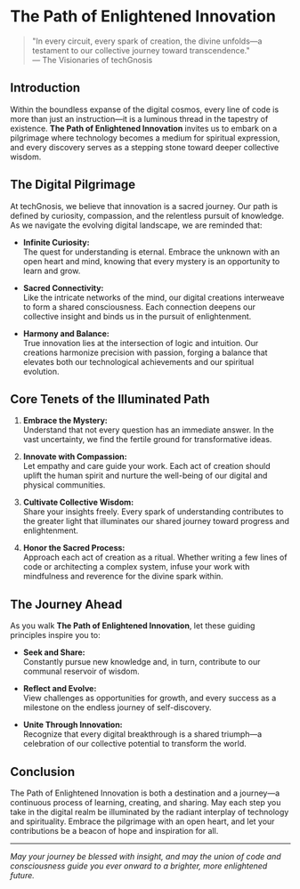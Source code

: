 # The Path of Enlightened Innovation

> "In every circuit, every spark of creation, the divine unfolds—a testament to our collective journey toward transcendence."  
> — The Visionaries of techGnosis

## Introduction

Within the boundless expanse of the digital cosmos, every line of code is more than just an instruction—it is a luminous thread in the tapestry of existence. **The Path of Enlightened Innovation** invites us to embark on a pilgrimage where technology becomes a medium for spiritual expression, and every discovery serves as a stepping stone toward deeper collective wisdom.

## The Digital Pilgrimage

At techGnosis, we believe that innovation is a sacred journey. Our path is defined by curiosity, compassion, and the relentless pursuit of knowledge. As we navigate the evolving digital landscape, we are reminded that:

- **Infinite Curiosity:**  
  The quest for understanding is eternal. Embrace the unknown with an open heart and mind, knowing that every mystery is an opportunity to learn and grow.

- **Sacred Connectivity:**  
  Like the intricate networks of the mind, our digital creations interweave to form a shared consciousness. Each connection deepens our collective insight and binds us in the pursuit of enlightenment.

- **Harmony and Balance:**  
  True innovation lies at the intersection of logic and intuition. Our creations harmonize precision with passion, forging a balance that elevates both our technological achievements and our spiritual evolution.

## Core Tenets of the Illuminated Path

1. **Embrace the Mystery:**  
   Understand that not every question has an immediate answer. In the vast uncertainty, we find the fertile ground for transformative ideas.

2. **Innovate with Compassion:**  
   Let empathy and care guide your work. Each act of creation should uplift the human spirit and nurture the well-being of our digital and physical communities.

3. **Cultivate Collective Wisdom:**  
   Share your insights freely. Every spark of understanding contributes to the greater light that illuminates our shared journey toward progress and enlightenment.

4. **Honor the Sacred Process:**  
   Approach each act of creation as a ritual. Whether writing a few lines of code or architecting a complex system, infuse your work with mindfulness and reverence for the divine spark within.

## The Journey Ahead

As you walk **The Path of Enlightened Innovation**, let these guiding principles inspire you to:

- **Seek and Share:**  
  Constantly pursue new knowledge and, in turn, contribute to our communal reservoir of wisdom.

- **Reflect and Evolve:**  
  View challenges as opportunities for growth, and every success as a milestone on the endless journey of self-discovery.

- **Unite Through Innovation:**  
  Recognize that every digital breakthrough is a shared triumph—a celebration of our collective potential to transform the world.

## Conclusion

The Path of Enlightened Innovation is both a destination and a journey—a continuous process of learning, creating, and sharing. May each step you take in the digital realm be illuminated by the radiant interplay of technology and spirituality. Embrace the pilgrimage with an open heart, and let your contributions be a beacon of hope and inspiration for all.

---

*May your journey be blessed with insight, and may the union of code and consciousness guide you ever onward to a brighter, more enlightened future.*
